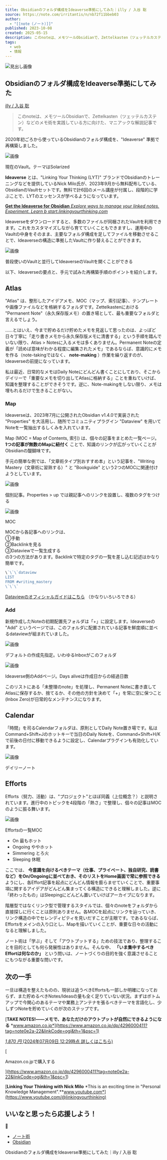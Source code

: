 ```yaml
---
title: Obsidianのフォルダ構成をIdeaverse準拠にしてみた｜illy / 入谷 聡
source: https://note.com/irritantis/n/nb72f11bbeb03
author:
  - "[[note（ノート）]]"
published: 2023-10-08
created: 2025-05-15
description: このnoteは、メモツールObsidianで、Zettelkasten（ツェッテルカステン）などのメモ術を実践している方に向けた、マニアックな解説記事です。   2020年初ごろから使っているObsidianのフォルダ構成を、"Ideaverse" 準拠で再構築しました。 現在のVault。テーマはSolarized Ideaverseとは、"Linking Your Thinking (LYT)" ブランドでObsidianのトレーニングなどを提供しているNick Milo氏が、2023年9月から無料配布している、ObsidianのVaultセットです。無料で計6回のメール講座が付属
tags:
  - web
  - 情報
---
```

![見出し画像](https://assets.st-note.com/production/uploads/images/118359790/rectangle_large_type_2_2d47e4cd22ac956c9723b09099f0d63e.png?width=1200)

## Obsidianのフォルダ構成をIdeaverse準拠にしてみた

[illy / 入谷 聡](https://note.com/irritantis)

> このnoteは、メモツールObsidianで、Zettelkasten（ツェッテルカステン）などのメモ術を実践している方に向けた、マニアックな解説記事です。

2020年初ごろから使っているObsidianのフォルダ構成を、"Ideaverse" 準拠で再構築しました。

![画像](https://assets.st-note.com/img/1696762759739-dahZiZLdpG.png?width=1200)

現在のVault。テーマはSolarized

**Ideaverse** とは、"Linking Your Thinking (LYT)" ブランドでObsidianのトレーニングなどを提供しているNick Milo氏が、2023年9月から無料配布している、ObsidianのVaultセットです。無料で計6回のメール講座が付属し、段階的に学ぶことで、LYTのエッセンスが学べるようになっています。

[**Get the Ideaverse for Obsidian** *Explore ways to manage your linked notes. Experiment. Learn b* *start.linkingyourthinking.com*](https://start.linkingyourthinking.com/ideaverse-for-obsidian)

Ideaverseをダウンロードすると、多数のファイルが同梱されたVaultを利用できます。これをカスタマイズしながら育てていくこともできますし、運用中のVaultの中身をそのまま、主要なフォルダ構成を足してファイルを移動させることで、Ideaverseの構造に準拠したVaultに作り替えることができます。

![画像](https://assets.st-note.com/img/1696763110694-V3zwrrBLbn.png?width=1200)

普段使いのVaultと並行してIdeaverseのVaultを開くことができる

以下、Ideaverseの要点と、手元で試みた再構築手順のポイントを紹介します。

## Atlas

"Atlas" は、整形したアイデアメモ、MOC（マップ、索引記事）、テンプレートや画像ファイルなどを格納するフォルダです。Zettelkastenにおける "Permanent Note"（永久保存版メモ）の置き場として、最も重要なフォルダと言えるでしょう。

……とはいえ、今まで貯めるだけ貯めたメモを見返して思ったのは、よっぽど日々丁寧に「走り書きメモから永久保存版メモに清書する」という手順を踏んでいない限り、Atlas > Notesに入るメモは多くありません。Permanent Noteの定義が「読めば意味がわかる程度に編集されたメモ」であるならば、意識的にメモを作る（note-takingではなく、 **note-making** ）作業を繰り返すのが、Ideaverseの前提になっています。

私は最近、日常的なメモはDaily Noteにどんどん書くことにしており、そこからデイリーで「重要なメモを切り出してAtlasに格納する」ことを重ねていけば、知識を整理することができそうです。逆に、Note-makingをしない限り、メモは埋もれるだけで生きることがない。

### Map

Ideaverseは、2023年7月に公開されたObsidian v1.4.0で実装された "Properties" を大活用し、随所でコミュニティプラグイン "Dataview" を用いてNoteを一覧抽出するしくみを入れています。

Map (MOC = Map of Contents, 索引) は、個々の記事をまとめた一覧ページ。 **1つの記事が無数のMapに紐付く** ことで、知識のリンクが広がっていくことがObsidianの醍醐味です。

手元の簡単な例では、「文章術タイプ別おすすめ本」という記事を、"Writing Mastery（文章術に習熟する）" と "Bookguide" という2つのMOCに関連付けようとしています。

![画像](https://assets.st-note.com/img/1696763744795-Z0I1fOjXn6.png?width=1200)

個別記事。Properties > up では親記事へのリンクを設置し、複数のタグをつける

![画像](https://assets.st-note.com/img/1696763877630-1CNX4aIYGA.png?width=1200)

MOC

MOCから各記事へのリンクは、  
①手動  
②Backlinkを見る  
③Dataviewで一覧生成する  
の3つの方法があります。Backlinkで特定のタグの一覧を差し込む記述はかなり簡単です。

```javascript
\`\`\`dataview
LIST
FROM #writing_mastery
\`\`\`
```

[Dataviewのオフィシャルガイドはこちら](https://blacksmithgu.github.io/obsidian-dataview/reference/expressions/) （かなりいろいろできる）

### Add

新規作成したNoteの初期配置先フォルダは「+」に設定します。Ideaverseの "Add" というページでは、このフォルダに配置されている記事を鮮度順に並べるdataviewが組まれていました。

![画像](https://assets.st-note.com/img/1696769016867-l5qpgi2kGE.png?width=1200)

デフォルトの作成先指定。いわゆるInboxがこのフォルダ

![画像](https://assets.st-note.com/img/1696768983427-romDNVeQGL.png?width=1200)

Ideaverse側のAddページ。Days aliveは作成日からの経過日数

このリストにある「未整理のnote」を処理し、Permanent Noteに書き直してAtlasに保存するか、捨てるか、その他の方針を決めて「+」を常に空に保つこと(Inbox Zero)が日常的なメンテナンスになります。

## Calendar

「時間」を司るCalendarフォルダは、原則としてDaily Note置き場です。私はCommand+Shift+Jのホットキーで当日のDaily Noteを、Command+Shift+H/Kで前後の日付に移動できるように設定し、Calendarプラグインも有効化しています。

![画像](https://assets.st-note.com/img/1696765731866-90NzNAiJxv.png?width=1200)

デイリーノート

## Efforts

Efforts（努力、活動）は、"プロジェクト"とほぼ同義（上位概念？）と説明されています。進行中のトピックを4段階の「熱さ」で整理し、個々の記事はMOCのように振る舞います。

![画像](https://assets.st-note.com/img/1696769145047-iULonTqMJJ.png?width=1200)

Effortsの一覧MOC

- On 最もホット
- Ongoing ややホット
- Simmering とろ火
- Sleeping 休眠

ここでは、 **今意識を向けるべきテーマ（仕事、プライベート、独自研究、読書など）をOn/Ongoingに並べておき、そのリストをHome画面で常に参照できる** ようにし、各Effort記事を起点にどんどん情報を膨らませていくことで、重要事項に関するアイデアがどんどん集まってくる構造にできると理解しました。逆に「終わったもの」はSleepingにどんどん置いていけばアーカイブになります。

階層型ではなくリンク型で管理するスタイルでは、個々のnoteをフォルダから直接探しに行くことは原則ありません。各MOCを起点にリンクを辿っていき、リンク構造の中でセレンディピティを見いだすことが主眼です。であるならば、Effortsをメインの入り口とし、Mapを描いていくことが、重要な日々の活動になると理解しました。

ノート術は「学ぶ」そして「アウトプットする」ための技法であり、整理することを目的としても何ら発展性はありません。そんな中、 **「いま集中するべきEffortは何なのか」** という問いは、ノートづくりの目的を強く意識させることにもつながる重要な問いです。

## 次の一手

一旦は構造を整えたものの、現状は追うべきEffortsも一部しか明確になっておらず、また貯めるべきNotes/Ideasの量も全く足りていない状況。まずはボトムアップで今関心のあるテーマや業務上アンテナを張るべきテーマを言語化し、少しずつNoteを貯めていくのが次のステップです。

[**TAKE NOTES!――メモで、あなただけのアウトプットが自然にできるようになる** *www.amazon.co.jp*](https://www.amazon.co.jp/dp/4296000411?tag=note0e2a-22&linkCode=ogi&th=1&psc=1)

[*1,870 円* (2024年07月09日 12:29時点 詳しくはこちら)](https://www.amazon.co.jp/dp/4296000411?tag=note0e2a-22&linkCode=ogi&th=1&psc=1)

[

Amazon.co.jpで購入する

](https://www.amazon.co.jp/dp/4296000411?tag=note0e2a-22&linkCode=ogi&th=1&psc=1)

[**Linking Your Thinking with Nick Milo** *This is an exciting time in "Personal Knowledge Management".**www.youtube.com*](https://www.youtube.com/@linkingyourthinking)

  

## いいなと思ったら応援しよう！

🍻

- [
	ノート術
	](https://note.com/hashtag/%E3%83%8E%E3%83%BC%E3%83%88%E8%A1%93)
- [
	Obsidian
	](https://note.com/hashtag/Obsidian)

Obsidianのフォルダ構成をIdeaverse準拠にしてみた｜illy / 入谷 聡